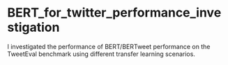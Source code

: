 # BERT_for_twitter_performance_investigation
I investigated the performance of BERT/BERTweet performance on the TweetEval benchmark using different transfer learning scenarios. 
